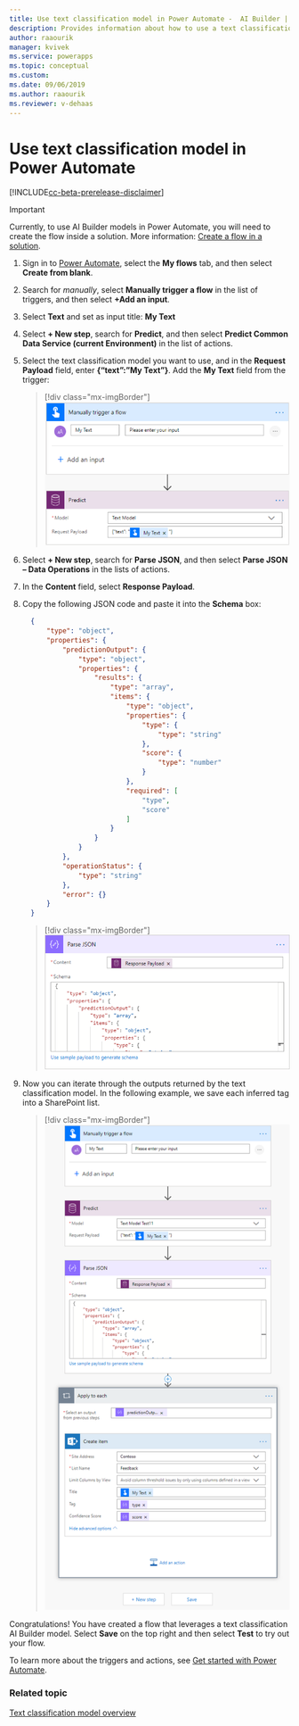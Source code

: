 ```yaml
---
title: Use text classification model in Power Automate -  AI Builder | Microsoft Docs
description: Provides information about how to use a text classification model in Power Automate.
author: raaourik
manager: kvivek
ms.service: powerapps
ms.topic: conceptual
ms.custom: 
ms.date: 09/06/2019
ms.author: raaourik
ms.reviewer: v-dehaas
---
```


# Use text classification model in Power Automate

[!INCLUDE[cc-beta-prerelease-disclaimer](./includes/cc-beta-prerelease-disclaimer.md)]

> [!IMPORTANT]
 > Currently, to use AI Builder models in Power Automate, you will need to create the flow inside a solution. More information: [Create a flow in a solution](/flow/create-flow-solution).

1. Sign in to [Power Automate](https://flow.microsoft.com/), select the **My flows** tab, and then select **Create from blank**.
2. Search for *manually*, select **Manually trigger a flow** in the list of triggers, and then select **+Add an input**.
3. Select **Text** and set as input title: **My Text**
4. Select **+ New step**, search for **Predict**, and then select **Predict Common Data Service (current Environment)** in the list of actions.
5. Select the text classification model you want to use, and in the **Request Payload** field, enter **{“text”:”My Text”}**. Add the **My Text** field from the trigger:

    > [!div class="mx-imgBorder"]
    > ![Trigger a flow screen](media/trigger-flow.png "trigger a flow screen")

6. Select **+ New step**, search for **Parse JSON**, and then select **Parse JSON – Data Operations** in the lists of actions.
7. In the **Content** field, select **Response Payload**.
8. Copy the following JSON code and paste it into the **Schema** box:

    ```json
      {
          "type": "object",
          "properties": {
              "predictionOutput": {
                  "type": "object",
                  "properties": {
                      "results": {
                          "type": "array",
                          "items": {
                              "type": "object",
                              "properties": {
                                  "type": {
                                      "type": "string"
                                  },
                                  "score": {
                                      "type": "number"
                                  }
                              },
                              "required": [
                                  "type",
                                  "score"
                              ]
                          }
                      }
                  }
              },
              "operationStatus": {
                  "type": "string"
              },
              "error": {}
          }
      }
    ```
    
    > [!div class="mx-imgBorder"]
    > ![Parse JSON screen](media/parse-json.png "Parse JSON screen")

9. Now you can iterate through the outputs returned by the text classification model. In the following example, we save each inferred tag into a SharePoint list.

   > [!div class="mx-imgBorder"]
   > ![Save tags screens](media/save-tags.png "Save tags screens")

Congratulations! You have created a flow that leverages a text classification AI Builder model. Select **Save** on the top right and then select **Test** to try out your flow.

To learn more about the triggers and actions, see [Get started with Power Automate](/flow/getting-started).

### Related topic

[Text classification model overview](text-classification-overview.md)
